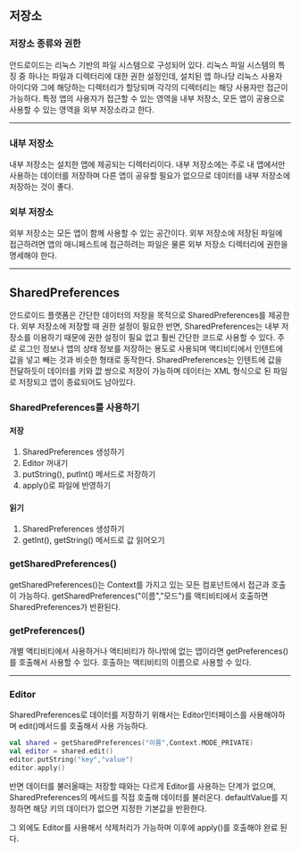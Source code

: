 ## 저장소

### 저장소 종류와 권한

안드로이드는 리눅스 기반의 파일 시스템으로 구성되어 있다. 리눅스 파일 시스템의 특징 중 하나는 파일과 디렉터리에 대한 권한 설정인데, 설치된 앱 하나당 리눅스 사용자 아이디와 그에 해당하는 디렉터리가 할당되며 각각의 디렉터리는 해당 사용자만 접근이 가능하다. 특정 앱의 사용자가 접근할 수 있는 영역을 내부 저장소, 모든 앱이 공용으로 사용할 수 있는 영역을 외부 저장소라고 한다.

---

### 내부 저장소

내부 저장소는 설치한 앱에 제공되는 디렉터리이다. 내부 저장소에는 주로 내 앱에서만 사용하는 데이터를 저장하며 다른 앱이 공유할 필요가 없으므로 데이터를 내부 저장소에 저장하는 것이 좋다.

### 외부 저장소

외부 저장소는 모든 앱이 함께 사용할 수 있는 공간이다. 외부 저장소에 저장된 파일에 접근하려면 앱의 매니페스트에 접근하려는 파일은 물론 외부 저장소 디렉터리에 권한을 명세해야 한다.

---

## SharedPreferences

안드로이드 플랫폼은 간단한 데이터의 저장을 목적으로 SharedPreferences를 제공한다. 외부 저장소에 저장할 때 권한 설정이 필요한 반면, SharedPreferences는 내부 저장소를 이용하기 때문에 권한 설정이 필요 없고 훨씬 간단한 코드로 사용할 수 있다. 주로 로그인 정보나 앱의 상태 정보를 저장하는 용도로 사용되며 액티비티에서 인텐트에 값을 넣고 빼는 것과 비슷한 형태로 동작한다. SharedPreferences는 인텐트에 값을 전달하듯이 데이터를 키와 깞 쌍으로 저장이 가능하며 데이터는 XML 형식으로 된 파일로 저장되고 앱이 종료되어도 남아있다.

### SharedPreferences를 사용하기

#### 저장

1. SharedPreferences 생성하기
2. Editor 꺼내기
3. putString(), putInt() 메서드로 저장하기
4. apply()로 파일에 반영하기

#### 읽기

1. SharedPreferences 생성하기
2. getInt(), getString() 메서드로 값 읽어오기

### getSharedPreferences()

getSharedPreferences()는 Context를 가지고 있는 모든 컴포넌트에서 접근과 호출이 가능하다. getSharedPreferences("이름","모드")를 액티비티에서 호출하면 SharedPreferences가 반환된다.

### getPreferences()

개별 액티비티에서 사용하거나 액티비티가 하나밖에 없는 앱이라면 getPreferences()를 호출해서 사용할 수 있다. 호출하는 액티비티의 이름으로 사용할 수 있다.

---

### Editor

SharedPreferences로 데이터를 저장하기 위해서는 Editor인터페이스를 사용해야하며 edit()메서드를 호출해서 사용 가능하다.

```kotlin
val shared = getSharedPreferences("이름",Context.MODE_PRIVATE)
val editor = shared.edit()
editor.putString("key","value")
editor.apply()
```

반면 데이터를 불러올때는 저장할 때와는 다르게 Editor를 사용하는 단계가 없으며, SharedPreferences의 메서드를 직접 호출해 데이터를 불러온다. defaultValue를 지정하면 해당 키의 데이터가 없으면 지정한 기본값을 반환한다.

그 외에도 Editor를 사용해서 삭제처리가 가능하며 이후에 apply()를 호출해야 완료 된다.